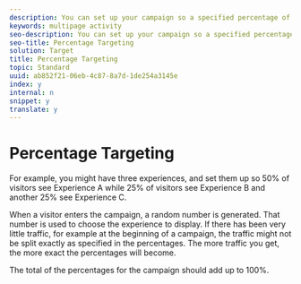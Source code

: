 ```yaml
---
description: You can set up your campaign so a specified percentage of visitors sees each experience.
keywords: multipage activity
seo-description: You can set up your campaign so a specified percentage of visitors sees each experience.
seo-title: Percentage Targeting
solution: Target
title: Percentage Targeting
topic: Standard
uuid: ab852f21-06eb-4c87-8a7d-1de254a3145e
index: y
internal: n
snippet: y
translate: y
---
```


# Percentage Targeting

For example, you might have three experiences, and set them up so 50% of visitors see Experience A while 25% of visitors see Experience B and another 25% see Experience C. 

When a visitor enters the campaign, a random number is generated. That number is used to choose the experience to display. If there has been very little traffic, for example at the beginning of a campaign, the traffic might not be split exactly as specified in the percentages. The more traffic you get, the more exact the percentages will become. 

The total of the percentages for the campaign should add up to 100%. 
